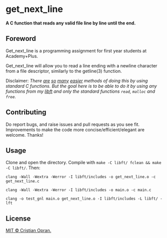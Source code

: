 # get_next_line

**A C function that reads any valid file line by line until the end.**

## Foreword

Get_next_line is a programming assignment for first year students at Academy+Plus.

Get_next_line will allow you to read a line ending with a newline character from a file descriptor, similarly to the getline(3) function.

Disclaimer: *There [are][1] [so][2] [many][3] [easier][4] methods of doing this by using standard C functions. But the goal here is to be able to do it by using any functions from my [libft][5] and only the standard functions `read`, `malloc` and `free`.*

## Contributing

Do report bugs, and raise issues and pull requests as you see fit. Improvements to make the code more concise/efficient/elegant are welcome. Thanks!

## Usage

Clone and open the directory.
Compile with `make -C libft/ fclean && make -C libft/`. Then:

`clang -Wall -Wextra -Werror -I libft/includes -o get_next_line.o -c get_next_line.c`

`clang -Wall -Wextra -Werror -I libft/includes -o main.o -c main.c`

`clang -o test_gnl main.o get_next_line.o -I libft/includes -L libft/ -lft`

## License

[MIT © Cristian Opran.](https://github.com/cristianopran/get_next_line/blob/master/LICENSE)

[1]: http://stackoverflow.com/questions/3501338/c-read-file-line-by-line
[2]: http://stackoverflow.com/questions/2372813/reading-one-line-at-a-time-in-c
[3]: http://stackoverflow.com/questions/9206091/going-through-a-text-file-line-by-line-in-c
[4]: https://linux.die.net/man/3/getline
[5]: https://github.com/cristianopran/libft

